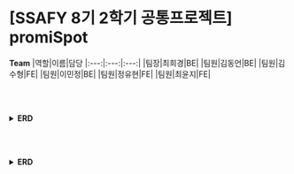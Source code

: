 # [SSAFY 8기 2학기 공통프로젝트] promiSpot

**Team**
|역할|이름|담당
|:---:|:---:|:---:|
|팀장|최희경|BE|
|팀원|김동언|BE|
|팀원|김수형|FE|
|팀원|이민정|BE|
|팀원|정유현|FE|
|팀원|최윤지|FE|

<br/><br/>

<details>
<summary><b>ERD</b></summary>
<div markdown="1">

### 작성한 ERD (수정 중)

<img src="img/promiSpot_ERD.png"/>


</div>
</details>

<br/><br/>

<details>
<summary><b>ERD</b></summary>
<div markdown="1">

### 기술명세서 / REST API

**기술명세서**
https://oval-tower-7d5.notion.site/fbbc328ff2b7432ba528e3244061f627

<br/>

**REST API**
https://oval-tower-7d5.notion.site/REST-API-9e48f9d7d0be4bb2b6311894f7a6fa9b






</div>
</details>




